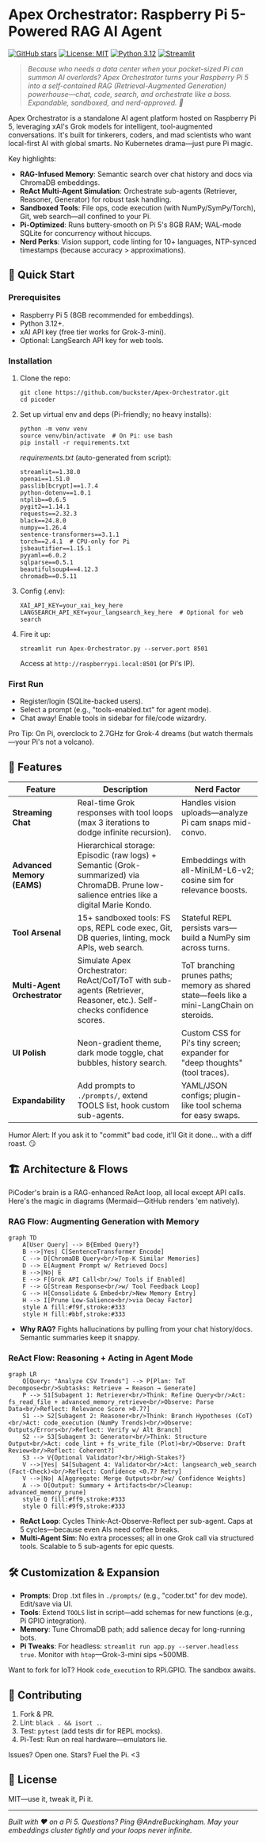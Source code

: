 # Apex Orchestrator: Raspberry Pi 5-Powered RAG AI Agent

[![GitHub stars](https://img.shields.io/github/stars/yourusername/picoder?style=social)](https://github.com/yourusername/picoder) [![License: MIT](https://img.shields.io/badge/License-MIT-yellow.svg)](https://opensource.org/licenses/MIT) [![Python 3.12](https://img.shields.io/badge/Python-3.12-blue.svg)](https://www.python.org/) [![Streamlit](https://img.shields.io/badge/Streamlit-1.38.0-orange.svg)](https://streamlit.io/)

> *Because who needs a data center when your pocket-sized Pi can summon AI overlords? Apex Orchestrator turns your Raspberry Pi 5 into a self-contained RAG (Retrieval-Augmented Generation) powerhouse—chat, code, search, and orchestrate like a boss. Expandable, sandboxed, and nerd-approved. 🚀*

Apex Orchestrator is a standalone AI agent platform hosted on Raspberry Pi 5, leveraging xAI's Grok models for intelligent, tool-augmented conversations. It's built for tinkerers, coders, and mad scientists who want local-first AI with global smarts. No Kubernetes drama—just pure Pi magic.

Key highlights:
- **RAG-Infused Memory**: Semantic search over chat history and docs via ChromaDB embeddings.
- **ReAct Multi-Agent Simulation**: Orchestrate sub-agents (Retriever, Reasoner, Generator) for robust task handling.
- **Sandboxed Tools**: File ops, code execution (with NumPy/SymPy/Torch), Git, web search—all confined to your Pi.
- **Pi-Optimized**: Runs buttery-smooth on Pi 5's 8GB RAM; WAL-mode SQLite for concurrency without hiccups.
- **Nerd Perks**: Vision support, code linting for 10+ languages, NTP-synced timestamps (because accuracy > approximations).

## 🚀 Quick Start

### Prerequisites
- Raspberry Pi 5 (8GB recommended for embeddings).
- Python 3.12+.
- xAI API key (free tier works for Grok-3-mini).
- Optional: LangSearch API key for web tools.

### Installation
1. Clone the repo:
   ```
   git clone https://github.com/buckster/Apex-Orchestrator.git
   cd picoder
   ```

2. Set up virtual env and deps (Pi-friendly; no heavy installs):
   ```
   python -m venv venv
   source venv/bin/activate  # On Pi: use bash
   pip install -r requirements.txt
   ```
   *requirements.txt* (auto-generated from script):
   ```
   streamlit==1.38.0
   openai==1.51.0
   passlib[bcrypt]==1.7.4
   python-dotenv==1.0.1
   ntplib==0.6.5
   pygit2==1.14.1
   requests==2.32.3
   black==24.8.0
   numpy==1.26.4
   sentence-transformers==3.1.1
   torch==2.4.1  # CPU-only for Pi
   jsbeautifier==1.15.1
   pyyaml==6.0.2
   sqlparse==0.5.1
   beautifulsoup4==4.12.3
   chromadb==0.5.11
   ```

3. Config (.env):
   ```
   XAI_API_KEY=your_xai_key_here
   LANGSEARCH_API_KEY=your_langsearch_key_here  # Optional for web search
   ```

4. Fire it up:
   ```
   streamlit run Apex-Orchestrator.py --server.port 8501
   ```
   Access at `http://raspberrypi.local:8501` (or Pi's IP).

### First Run
- Register/login (SQLite-backed users).
- Select a prompt (e.g., "tools-enabled.txt" for agent mode).
- Chat away! Enable tools in sidebar for file/code wizardry.

Pro Tip: On Pi, overclock to 2.7GHz for Grok-4 dreams (but watch thermals—your Pi's not a volcano).

## 🎯 Features

| Feature | Description | Nerd Factor |
|---------|-------------|-------------|
| **Streaming Chat** | Real-time Grok responses with tool loops (max 3 iterations to dodge infinite recursion). | Handles vision uploads—analyze Pi cam snaps mid-convo. |
| **Advanced Memory (EAMS)** | Hierarchical storage: Episodic (raw logs) + Semantic (Grok-summarized) via ChromaDB. Prune low-salience entries like a digital Marie Kondo. | Embeddings with all-MiniLM-L6-v2; cosine sim for relevance boosts. |
| **Tool Arsenal** | 15+ sandboxed tools: FS ops, REPL code exec, Git, DB queries, linting, mock APIs, web search. | Stateful REPL persists vars—build a NumPy sim across turns. |
| **Multi-Agent Orchestrator** | Simulate Apex Orchestrator: ReAct/CoT/ToT with sub-agents (Retriever, Reasoner, etc.). Self-checks confidence scores. | ToT branching prunes paths; memory as shared state—feels like a mini-LangChain on steroids. |
| **UI Polish** | Neon-gradient theme, dark mode toggle, chat bubbles, history search. | Custom CSS for Pi's tiny screen; expander for "deep thoughts" (tool traces). |
| **Expandability** | Add prompts to `./prompts/`, extend TOOLS list, hook custom sub-agents. | YAML/JSON configs; plugin-like tool schema for easy swaps. |

Humor Alert: If you ask it to "commit" bad code, it'll Git it done... with a diff roast. 😏

## 🏗️ Architecture & Flows

PiCoder's brain is a RAG-enhanced ReAct loop, all local except API calls. Here's the magic in diagrams (Mermaid—GitHub renders 'em natively).

### RAG Flow: Augmenting Generation with Memory
```mermaid
graph TD
    A[User Query] --> B{Embed Query?}
    B -->|Yes| C[SentenceTransformer Encode]
    C --> D[ChromaDB Query<br/>Top-K Similar Memories]
    D --> E[Augment Prompt w/ Retrieved Docs]
    B -->|No| E
    E --> F[Grok API Call<br/>w/ Tools if Enabled]
    F --> G[Stream Response<br/>w/ Tool Feedback Loop]
    G --> H[Consolidate & Embed<br/>New Memory Entry]
    H --> I[Prune Low-Salience<br/>via Decay Factor]
    style A fill:#f9f,stroke:#333
    style H fill:#bbf,stroke:#333
```

- **Why RAG?** Fights hallucinations by pulling from your chat history/docs. Semantic summaries keep it snappy.

### ReAct Flow: Reasoning + Acting in Agent Mode
```mermaid
graph LR
    Q[Query: "Analyze CSV Trends"] --> P[Plan: ToT Decompose<br/>Subtasks: Retrieve → Reason → Generate]
    P --> S1[Subagent 1: Retriever<br/>Think: Refine Query<br/>Act: fs_read_file + advanced_memory_retrieve<br/>Observe: Parse Data<br/>Reflect: Relevance Score >0.7?]
    S1 --> S2[Subagent 2: Reasoner<br/>Think: Branch Hypotheses (CoT)<br/>Act: code_execution (NumPy Trends)<br/>Observe: Outputs/Errors<br/>Reflect: Verify w/ Alt Branch]
    S2 --> S3[Subagent 3: Generator<br/>Think: Structure Output<br/>Act: code_lint + fs_write_file (Plot)<br/>Observe: Draft Review<br/>Reflect: Coherent?]
    S3 --> V{Optional Validator?<br/>High-Stakes?}
    V -->|Yes| S4[Subagent 4: Validator<br/>Act: langsearch_web_search (Fact-Check)<br/>Reflect: Confidence <0.7? Retry]
    V -->|No| A[Aggregate: Merge Outputs<br/>w/ Confidence Weights]
    A --> O[Output: Summary + Artifacts<br/>Cleanup: advanced_memory_prune]
    style Q fill:#ff9,stroke:#333
    style O fill:#9f9,stroke:#333
```

- **ReAct Loop**: Cycles Think-Act-Observe-Reflect per sub-agent. Caps at 5 cycles—because even AIs need coffee breaks.
- **Multi-Agent Sim**: No extra processes; all in one Grok call via structured tools. Scalable to 5 sub-agents for epic quests.

## 🛠️ Customization & Expansion

- **Prompts**: Drop .txt files in `./prompts/` (e.g., "coder.txt" for dev mode). Edit/save via UI.
- **Tools**: Extend `TOOLS` list in script—add schemas for new functions (e.g., Pi GPIO integration).
- **Memory**: Tune ChromaDB path; add salience decay for long-running bots.
- **Pi Tweaks**: For headless: `streamlit run app.py --server.headless true`. Monitor with `htop`—Grok-3-mini sips ~500MB.

Want to fork for IoT? Hook `code_execution` to RPi.GPIO. The sandbox awaits.

## 🤝 Contributing

1. Fork & PR.
2. Lint: `black . && isort .`.
3. Test: `pytest` (add tests dir for REPL mocks).
4. Pi-Test: Run on real hardware—emulators lie.

Issues? Open one. Stars? Fuel the Pi. <3

## 📄 License

MIT—use it, tweak it, Pi it.

---

*Built with ❤️ on a Pi 5. Questions? Ping @AndreBuckingham. May your embeddings cluster tightly and your loops never infinite.*
